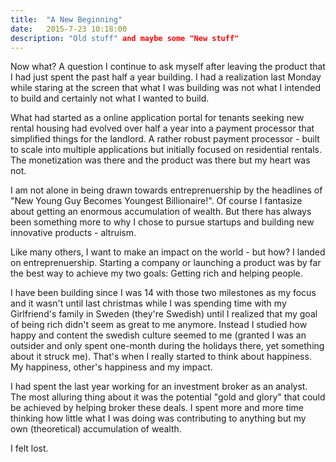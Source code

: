 ```yaml
---
title:  "A New Beginning"
date:   2015-7-23 10:18:00
description: "Old stuff" and maybe some "New stuff"
---
```


Now what? A question I continue to ask myself after leaving the product that I had just spent the past half a year building. I had a realization last Monday while staring at the screen that what I was building was not what I intended to build and certainly not what I wanted to build. 

What had started as a online application portal for tenants seeking new rental housing had evolved over half a year into a payment processor that simplified things for the landlord. A rather robust payment processor - built to scale into multiple applications but initially focused on residential rentals. The monetization was there and the product was there but my heart was not. 

I am not alone in being drawn towards entreprenuership by the headlines of "New Young Guy Becomes Youngest Billionaire!". Of course I fantasize about getting an enormous accumulation of wealth. But there has always been something more to why I chose to pursue startups and building new innovative products - altruism.

Like many others, I want to make an impact on the world - but how? I landed on entreprenuership. Starting a company or launching a product was by far the best way to achieve my two goals: Getting rich and helping people.

I have been building since I was 14 with those two milestones as my focus and it wasn't until last christmas while I was spending time with my Girlfriend's family in Sweden (they're Swedish) until I realized that my goal of being rich didn't seem as great to me anymore. Instead I studied how happy and content the swedish culture seemed to me (granted I was an outsider and only spent one-month during the holidays there, yet something about it struck me). That's when I really started to think about happiness. My happiness, other's happiness and my impact.

I had spent the last year working for an investment broker as an analyst. The most alluring thing about it was the potential "gold and glory" that could be achieved by helping broker these deals. I spent more and more time thinking how little what I was doing was contributing to anything but my own (theoretical) accumulation of wealth.

I felt lost.


